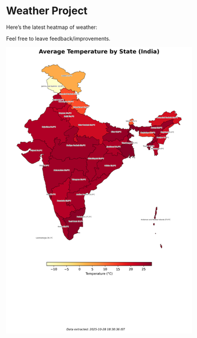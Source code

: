 # Weather Project

Here’s the latest heatmap of weather:

Feel free to leave feedback/improvements.

![India Heatmap](docs/assets/india_heatmap.png?v=00BE76)
